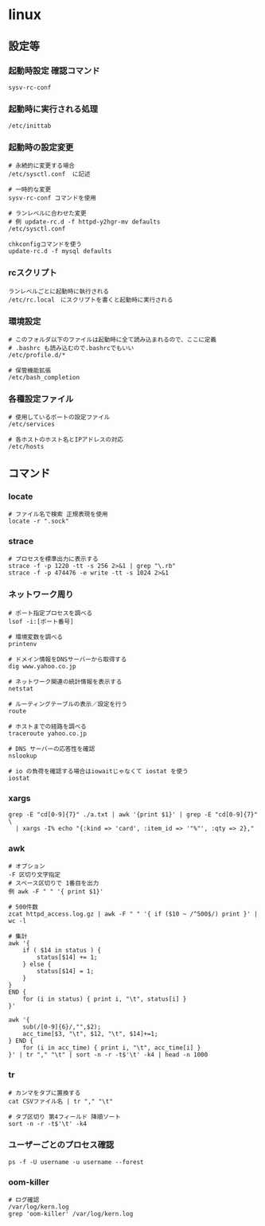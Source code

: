 # linux

## 設定等

### 起動時設定 確認コマンド
```
sysv-rc-conf
```

### 起動時に実行される処理
```
/etc/inittab
```

### 起動時の設定変更
```
# 永続的に変更する場合
/etc/sysctl.conf  に記述

# 一時的な変更
sysv-rc-conf コマンドを使用

# ランレベルに合わせた変更
# 例 update-rc.d -f httpd-y2hgr-mv defaults
/etc/sysctl.conf

chkconfigコマンドを使う
update-rc.d -f mysql defaults
```

### rcスクリプト
```
ランレベルごとに起動時に執行される
/etc/rc.local　にスクリプトを書くと起動時に実行される
```

### 環境設定
```
# このフォルダ以下のファイルは起動時に全て読み込まれるので、ここに定義
# .bashrc も読み込むので.bashrcでもいい
/etc/profile.d/*

# 保管機能拡張
/etc/bash_completion
```

### 各種設定ファイル
```
# 使用しているポートの設定ファイル
/etc/services

# 各ホストのホスト名とIPアドレスの対応
/etc/hosts
```

## コマンド

### locate
```
# ファイル名で検索 正規表現を使用
locate -r ".sock"
```

### strace
```
# プロセスを標準出力に表示する
strace -f -p 1220 -tt -s 256 2>&1 | grep "\.rb"
strace -f -p 474476 -e write -tt -s 1024 2>&1
```

### ネットワーク周り
```
# ポート指定プロセスを調べる
lsof -i:[ポート番号]

# 環境変数を調べる
printenv

# ドメイン情報をDNSサーバーから取得する
dig www.yahoo.co.jp

# ネットワーク関連の統計情報を表示する
netstat

# ルーティングテーブルの表示／設定を行う
route

# ホストまでの経路を調べる
traceroute yahoo.co.jp

# DNS サーバーの応答性を確認
nslookup

# io の負荷を確認する場合はiowaitじゃなくて iostat を使う
iostat
```

### xargs
```
grep -E "cd[0-9]{7}" ./a.txt | awk '{print $1}' | grep -E "cd[0-9]{7}" \
  | xargs -I% echo "{:kind => 'card', :item_id => '"%"', :qty => 2},"
```

### awk
```
# オプション
-F 区切り文字指定
# スペース区切りで 1番目を出力
例 awk -F " " '{ print $1}'
```

```
# 500件数
zcat httpd_access.log.gz | awk -F " " '{ if ($10 ~ /^500$/) print }' | wc -l
```

```
# 集計
awk '{
    if ( $14 in status ) {
        status[$14] += 1;
    } else {
        status[$14] = 1;
    }
}
END {
    for (i in status) { print i, "\t", status[i] }
}'

awk '{
    sub(/[0-9]{6}/,"",$2);
    acc_time[$3, "\t", $12, "\t", $14]+=1;
} END {
    for (i in acc_time) { print i, "\t", acc_time[i] }
}' | tr "," "\t" | sort -n -r -t$'\t' -k4 | head -n 1000
```

### tr
```
# カンマをタブに置換する
cat CSVファイル名 | tr "," "\t"

# タブ区切り 第4フィールド 降順ソート
sort -n -r -t$'\t' -k4
```


### ユーザーごとのプロセス確認
```
ps -f -U username -u username --forest
```

### oom-killer
```
# ログ確認
/var/log/kern.log
grep 'oom-killer' /var/log/kern.log
```
